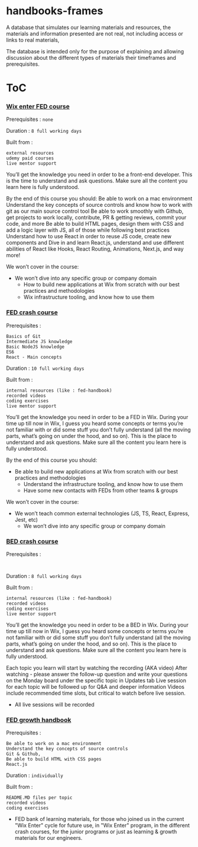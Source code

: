 # handbooks-frames

A database that simulates our learning materials and resources,
the materials and information presented are not real, 
not including access or links to real materials,

The database is intended only for the purpose of explaining and 
allowing discussion about the different types of materials their timeframes and prerequisites.

# ToC

### [Wix enter FED course](./frames/wix-enter-fed-course.md)

Prerequisites : 
``
none
``

Duration :
``
8 full working days
``

Built from : 
```
external resources
udemy paid courses 
live mentor support   
```

You’ll get the knowledge you need in order to be a front-end developer.
This is the time to understand and ask questions.
Make sure all the content you learn here is fully understood.

By the end of this course you should:
Be able to work on a mac environment
Understand the key concepts of source controls and know how to work with git as our main source control tool
Be able to work smoothly with Github, get projects to work locally, contribute, PR & getting reviews, commit your code, and more
Be able to build HTML pages, design them with CSS and add a logic layer with JS, all of those while following best practices
Understand how to use React in order to reuse JS code, create new components and
Dive in and learn React.js, understand and use different abilities of React like Hooks, React Routing, Animations, Next.js, and way more!

We won’t cover in the course:
- We won’t dive into any specific group or company domain
  - How to build new applications at Wix from scratch with our best practices and methodologies
  - Wix infrastructure tooling, and know how to use them

### [FED crash course](./frames/fed-crash-course.md)

Prerequisites :
```
Basics of Git
Intermediate JS knowledge
Basic NodeJS knowledge
ES6
React - Main concepts
```

Duration :
``
10 full working days
``

Built from :
```
internal resources (like : fed-handbook)
recorded videos
coding exercises 
live mentor support 
```

You’ll get the knowledge you need in order to be a FED in Wix. During your time up till now in Wix, I guess you heard some concepts or terms you’re not familiar with or did some stuff you don’t fully understand (all the moving parts, what’s going on under the hood, and so on). This is the place to understand and ask questions. Make sure all the content you learn here is fully understood.

By the end of this course you should:
- Be able to build new applications at Wix from scratch with our best practices and methodologies
  - Understand the infrastructure tooling, and know how to use them
  - Have some new contacts with FEDs from other teams & groups

We won’t cover in the course:
- We won’t teach common external technologies (JS, TS, React, Express, Jest, etc)
  - We won’t dive into any specific group or company domain

### [BED crash course](./frames/bed-crash-course.md)
Prerequisites :
```


```

Duration :
``
8 full working days
``

Built from :
```
internal resources (like : fed-handbook)
recorded videos
coding exercises 
live mentor support 
```
You’ll get the knowledge you need in order to be a BED in Wix. During your time up till now in Wix, I guess you heard some concepts or terms you’re not familiar with or did some stuff you don’t fully understand (all the moving parts, what’s going on under the hood, and so on). This is the place to understand and ask questions. Make sure all the content you learn here is fully understood.

Each topic you learn will start by watching the recording (AKA video)
After watching - please answer the follow-up question and write your questions on the Monday board under the specific topic in Updates tab
Live session for each topic will be followed up for Q&A and deeper information
Videos include recommended time slots, but critical to watch before live session.
- All live sessions will be recorded


### [FED growth handbook](./frames/fed-growth-handbook.md)
Prerequisites :
```
Be able to work on a mac environment
Understand the key concepts of source controls
Git & Github, 
Be able to build HTML with CSS pages
React.js
```

Duration :
``
individually 
``

Built from :
```
README.MD files per topic 
recorded videos
coding exercises 
```
* FED bank of learning materials, for those who joined us in the current "Wix Enter" cycle for future use,
    in "Wix Enter" program, in the different crash courses, 
    for the junior programs or just as learning & growth materials for our engineers.

